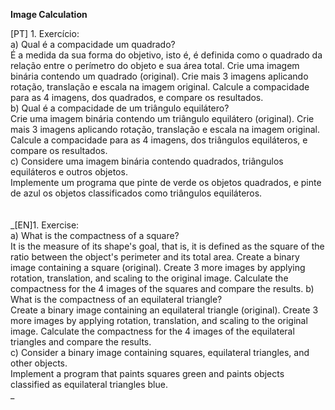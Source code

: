 **Image Calculation**

<justify>
[PT] 1. Exercício:<br/>
a) Qual é a compacidade um quadrado?<br/>
É a medida da sua forma do objetivo, isto é, é definida como o quadrado da relação entre o perímetro do objeto e sua área total.
Crie uma imagem binária contendo um quadrado (original). Crie mais 3 imagens aplicando rotação, translação e escala na imagem original.
Calcule a compacidade para as 4 imagens, dos quadrados, e compare os resultados.<br/>
b) Qual é a compacidade de um triângulo equilátero?<br/>
Crie uma imagem binária contendo um triângulo equilátero (original). Crie mais 3 imagens aplicando rotação, translação e escala na imagem original.
Calcule a compacidade para as 4 imagens, dos triângulos equiláteros, e compare os resultados.<br/>
c) Considere uma imagem binária contendo quadrados, triângulos equiláteros e outros objetos.<br/> 
Implemente um programa que pinte de verde os objetos quadrados, e pinte de azul os objetos classificados como triângulos equiláteros.<br/>
<br/> <br/>  
_[EN]1. Exercise:<br/>
a) What is the compactness of a square?<br/>
It is the measure of its shape's goal, that is, it is defined as the square of the ratio between the object's perimeter and its total area.
Create a binary image containing a square (original). Create 3 more images by applying rotation, translation, and scaling to the original image.
Calculate the compactness for the 4 images of the squares and compare the results.
b) What is the compactness of an equilateral triangle?<br/>
Create a binary image containing an equilateral triangle (original). Create 3 more images by applying rotation, translation, and scaling to the original image.
Calculate the compactness for the 4 images of the equilateral triangles and compare the results.<br/>
c) Consider a binary image containing squares, equilateral triangles, and other objects.<br/>
Implement a program that paints squares green and paints objects classified as equilateral triangles blue.<br/>_
</justify>
